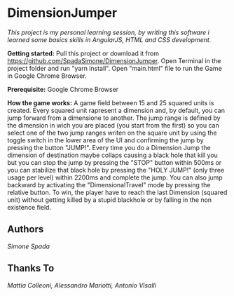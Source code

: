 # DimensionJumper #

*This project is my personal learning session, by writing this software i learned some basics skills in AngularJS, HTML and CSS development.*

**Getting started:**
Pull this project or download it from https://github.com/SpadaSimone/DimensionJumper.
Open Terminal in the project folder and run "yarn install".
Open "main.html" file to run the Game in Google Chrome Browser.

**Prerequisite:**
Google Chrome Browser

**How the game works:**
A game field between 15 and 25 squared units is created. Every squared unit rapresent a dimension and, by default, you can jump forward from a dimensione to another.
The jump range is defined by the dimension in wich you are placed (you start from the first) so you can select one of the two jump ranges writen on the square unit by using the toggle switch in the lower area of the UI and confirming the jump by pressing the button "JUMP!".
Every time you do a Dimension Jump the dimension of destination maybe collaps causing a black hole that kill you but you can stop the jump by pressing the "STOP" button within 500ms or you can stabilize that black hole by pressing the "HOLY JUMP!" (only three usage per level) within 2200ms and complete the jump.
You can also jump backward by activating the "DimensionalTravel" mode by pressing the relative button.
To win, the player have to reach the last Dimension (squared unit) without getting killed by a stupid blackhole or by falling in the non existence field.


## Authors ##
*Simone Spada*

## Thanks To ##
*Mattia Colleoni, Alessandro Mariotti, Antonio Visalli*
